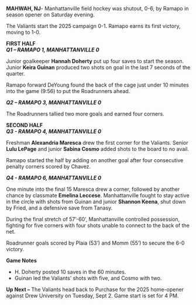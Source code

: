 **MAHWAH, NJ**\- Manhattanville field hockey was shutout, 0-6, by Ramapo in season opener on Saturday evening.

   
The Valiants start the 2025 campaign 0-1. Ramapo earns its first victory, moving to 1-0.  
   
   
**FIRST HALF**  
***Q1 – RAMAPO 1, MANHATTANVILLE 0***  
   
Junior goalkeeper **Hannah Doherty** put up four saves to start the season. Junior **Keira Guinan** produced two shots on goal in the last 7 seconds of the quarter.  
   
Ramapo forward DeYoung found the back of the cage just under 10 minutes into the game (9:56) to put the Roadrunners ahead.  
   
***Q2 – RAMAPO 3, MANHATTANVILLE 0***  
   
The Roadrunners tallied two more goals and earned four corners.  
   
   
**SECOND HALF**  
***Q3 \- RAMAPO 4, MANHATTANVILLE 0***  
   
Freshman **Alexandria Maresca** drew the first corner for the Valiants. Senior **Lulu LePage** and junior **Sabina Cosmo** added shots to the board to no avail.

Ramapo started the half by adding on another goal after four consecutive penalty corners scored by Chavez.  
   
***Q4 \- RAMAPO 6, MANHATTANVILLE 0***  
   
One minute into the final 15 Maresca drew a corner, followed by another chance by classmate **Emelina Leccese**. Manhattanville fought to stay active in the circle with shots from Guinan and junior **Shannon Keena**, shut down by Fried, and a defensive save from Tanasy.  
   
During the final stretch of 57’-60’, Manhattanville controlled possession, fighting for five corners with four shots unable to connect to the back of the net.  
   
Roadrunner goals scored by Plaia (53’) and Momm (55’) to secure the 6-0 victory.  
   
   
**Game Notes**

* H. Doherty posted 10 saves in the 60 minutes.  
* Guinan led the Valiants’ shots with five, and Cosmo with two.

   
   
**Up Next –** The Valiants head back to Purchase for the 2025 home-opener against Drew University on Tuesday, Sept 2\. Game start is set for 4 PM.  
   
 

